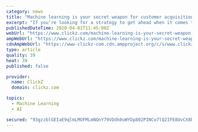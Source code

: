 ```yaml
---
category: news
title: "Machine learning is your secret weapon for customer acquisition"
excerpt: "If you’re looking for a strategy to get ahead when it comes to customer acquisition, machine learning can be your secret weapon. While machine learning does fall under the larger category of artificial intelligence (AI), it’s a bit more specific and can be extremely effective technology to pair with your customer and prospect database."
publishedDateTime: 2020-04-01T11:45:00Z
webUrl: "https://www.clickz.com/machine-learning-is-your-secret-weapon-for-customer-acquisition/261030/"
ampWebUrl: "https://www.clickz.com/machine-learning-is-your-secret-weapon-for-customer-acquisition/261030/amp/"
cdnAmpWebUrl: "https://www-clickz-com.cdn.ampproject.org/c/s/www.clickz.com/machine-learning-is-your-secret-weapon-for-customer-acquisition/261030/amp/"
type: article
quality: 39
heat: 39
published: false

provider:
  name: ClickZ
  domain: clickz.com

topics:
  - Machine Learning
  - AI

secured: "93gzzblGEIaE9qlmLMOFMLmNQnY79VDdk0uWYDp802PINCo7lQ2IFE8UvCX8bkFC4yiyOtJMmVEghSzG51Hfb4VNzEBKj+6DHLGVWpf60iLauWnhyCf9GBcUErjWb9UUhF/Y6CIrUXV846LpqHh0NgkrPpxJvTCTpXK9fjUZEWeF/YEsf9ZCPmtUPI5yEaH9kkm3OUhup4uOuccDxjasFoVTUp7CWilBgLACOrjo6T1z6Jux/2ySG90OFkXA28UGEqEA8Bs6Wx3IPXvK29W11FGg1N2JxVrqiLeHyDYalOb2UhCkV5ccGlYmb827LQMpQzKEDejNmzevg0rdtsFI37HQcaYDqrEyt63gXYFRQpSwc6/qCURlCmZPvqb02fwz2tUHRCIzA43Qwj6aqhg9b4aeDnc0tj/fsUJzch1tErAKzpkJqeSGzxlnjFN/ffMXO8DFElVH5Ri+Lei451WgmXaoETxHWJ+VX6Gu/upDE8Y=;95jwfi4b2lS1gtAiOlsmDQ=="
---
```


